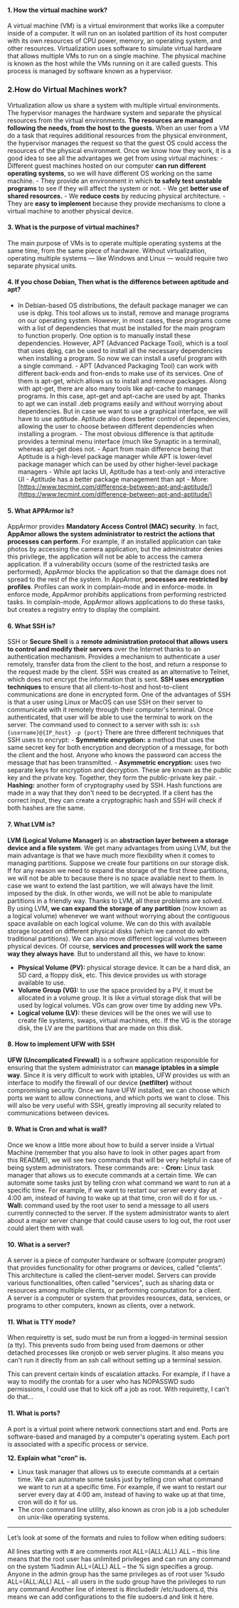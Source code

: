 ﻿#### 1. How the virtual machine work? 
A virtual machine (VM) is a virtual environment that works like a computer inside of a computer. It will run on an isolated partition of its host computer with its own resources of CPU power, memory, an operating system, and other resources. Virtualization uses software to simulate virtual hardware that allows multiple VMs to run on a single machine. The physical machine is known as the host while the VMs running on it are called guests. This process is managed by software known as a hypervisor.

 ### 2.How do Virtual Machines work? 

Virtualization allow us share a system with multiple virtual environments. The hypervisor manages the hardware system and separate the physical resources from the virtual environments. **The resources are managed following the needs, from the host to the guests.** When an user from a VM do a task that requires additional resources from the physical environment, the hypervisor manages the request so that the guest OS could access the resources of the physical environment. Once we know how they work, it is a good idea to see all the advantages we get from using virtual machines: - Different guest machines hosted on our computer **can run different operating systems**, so we will have different OS working on the same machine. - They provide an environment in which **to safely test unstable programs** to see if they will affect the system or not. - We get **better use of shared resources.** - We **reduce costs** by reducing physical architecture. - They are **easy to implement** because they provide mechanisms to clone a virtual machine to another physical device. 

#### 3. What is the purpose of virtual machines?

 The main purpose of VMs is to operate multiple operating systems at the same time, from the same piece of hardware. Without virtualization, operating multiple systems — like Windows and Linux — would require two separate physical units. 

#### 4. If you chose Debian, Then what is the difference between aptitude and apt?

 - In Debian-based OS distributions, the default package manager we can use is dpkg. This tool allows us to install, remove and manage programs on our operating system. However, in most cases, these programs come with a list of dependencies that must be installed for the main program to function properly. One option is to manually install these dependencies. However, APT (Advanced Package Tool), which is a tool that uses dpkg, can be used to install all the necessary dependencies when installing a program. So now we can install a useful program with a single command. - APT (Advanced Packaging Tool) can work with different back-ends and fron-ends to make use of its services. One of them is apt-get, which allows us to install and remove packages. Along with apt-get, there are also many tools like apt-cache to manage programs. In this case, apt-get and apt-cache are used by apt. Thanks to apt we can install .deb programs easily and without worrying about dependencies. But in case we want to use a graphical interface, we will have to use aptitude. Aptitude also does better control of dependencies, allowing the user to choose between different dependencies when installing a program. - The most obvious difference is that aptitude provides a terminal menu interface (much like Synaptic in a terminal), whereas apt-get does not. - Apart from main difference being that Aptitude is a high-level package manager while APT is lower-level package manager which can be used by other higher-level package managers - While apt lacks UI, Aptitude has a text-only and interactive UI - Aptitude has a better package management than apt - More: [https://www.tecmint.com/difference-between-apt-and-aptitude/](https://www.tecmint.com/difference-between-apt-and-aptitude/)

 #### 5. What APPArmor is?

 AppArmor provides **Mandatory Access Control (MAC) security**. In fact, **AppAmor allows the system administrator to restrict the actions that processes can perform**. For example, if an installed application can take photos by accessing the camera application, but the administrator denies this privilege, the application will not be able to access the camera application. If a vulnerability occurs (some of the restricted tasks are performed), AppArmor blocks the application so that the damage does not spread to the rest of the system. In AppArmor, **processes are restricted by profiles**. Profiles can work in complain-mode and in enforce-mode. In enforce mode, AppArmor prohibits applications from performing restricted tasks. In complain-mode, AppArmor allows applications to do these tasks, but creates a registry entry to display the complaint.

 #### 6. What SSH is?

 SSH or **Secure Shell** is a **remote administration protocol that allows users to control and modify their servers** over the Internet thanks to an authentication mechanism. Provides a mechanism to authenticate a user remotely, transfer data from the client to the host, and return a response to the request made by the client. SSH was created as an alternative to Telnet, which does not encrypt the information that is sent. **SSH uses encryption techniques** to ensure that all client-to-host and host-to-client communications are done in encrypted form. One of the advantages of SSH is that a user using Linux or MacOS can use SSH on their server to communicate with it remotely through their computer's terminal. Once authenticated, that user will be able to use the terminal to work on the server. The command used to connect to a server with ssh is: ``` ssh {username}@{IP_host} -p {port} ``` There are three different techniques that SSH uses to encrypt: - **Symmetric encryption:** a method that uses the same secret key for both encryption and decryption of a message, for both the client and the host. Anyone who knows the password can access the message that has been transmitted. - **Asymmetric encryption:** uses two separate keys for encryption and decryption. These are known as the public key and the private key. Together, they form the public-private key pair. - **Hashing:** another form of cryptography used by SSH. Hash functions are made in a way that they don't need to be decrypted. If a client has the correct input, they can create a cryptographic hash and SSH will check if both hashes are the same. 

#### 7. What LVM is?

 **LVM (Logical Volume Manager)** is an **abstraction layer between a storage device and a file system**. We get many advantages from using LVM, but the main advantage is that we have much more flexibility when it comes to managing partitions. Suppose we create four partitions on our storage disk. If for any reason we need to expand the storage of the first three partitions, we will not be able to because there is no space available next to them. In case we want to extend the last partition, we will always have the limit imposed by the disk. In other words, we will not be able to manipulate partitions in a friendly way. Thanks to LVM, all these problems are solved.
  By using LVM, **we can expand the storage of any partition** (now known as a logical volume) whenever we want without worrying about the contiguous space available on each logical volume. We can do this with available storage located on different physical disks (which we cannot do with traditional partitions). We can also move different logical volumes between physical devices. Of course, **services and processes will work the same way they always have**.
  But to understand all this, we have to know: 
  - **Physical Volume (PV):** physical storage device. It can be a hard disk, an SD card, a floppy disk, etc. This device provides us with storage available to use. 
  - **Volume Group (VG):** to use the space provided by a PV, it must be allocated in a volume group. It is like a virtual storage disk that will be used by logical volumes. VGs can grow over time by adding new VPs.
 - **Logical volume (LV):** these devices will be the ones we will use to create file systems, swaps, virtual machines, etc. If the VG is the storage disk, the LV are the partitions that are made on this disk.

 #### 8. How to implement UFW with SSH 

**UFW (Uncomplicated Firewall)** is a software application responsible for ensuring that the system administrator can **manage iptables in a simple way**. Since it is very difficult to work with iptables, UFW provides us with an interface to modify the firewall of our device **(netfilter)** without compromising security. Once we have UFW installed, we can choose which ports we want to allow connections, and which ports we want to close. This will also be very useful with SSH, greatly improving all security related to communications between devices. 

#### 9. What is Cron and what is wall?

 Once we know a little more about how to build a server inside a Virtual Machine (remember that you also have to look in other pages apart from this README), we will see two commands that will be very helpful in case of being system administrators. These commands are: - **Cron:** Linux task manager that allows us to execute commands at a certain time. We can automate some tasks just by telling cron what command we want to run at a specific time. For example, if we want to restart our server every day at 4:00 am, instead of having to wake up at that time, cron will do it for us. - **Wall:** command used by the root user to send a message to all users currently connected to the server. If the system administrator wants to alert about a major server change that could cause users to log out, the root user could alert them with wall.
 
 #### 10. What is a server?
A server is a piece of computer hardware or software (computer program) that provides functionality for other programs or devices, called "clients". This architecture is called the client–server model. Servers can provide various functionalities, often called "services", such as sharing data or resources among multiple clients, or performing computation for a client.  
A server is a computer or system that provides resources, data, services, or programs to other computers, known as clients, over a network.

#### 11.  What is TTY mode?
When requiretty is set, sudo must be run from a logged-in terminal session (a tty). This prevents sudo from being used from daemons or other detached processes like cronjob or web server plugins. It also means you can't run it directly from an ssh call without setting up a terminal session.

This can prevent certain kinds of escalation attacks. For example, if I have a way to modify the crontab for a user who has NOPASSWD sudo permissions, I could use that to kick off a job as root. With requiretty, I can't do that...

#### 11.  What is ports?
A port is a virtual point where network connections start and end. Ports are software-based and managed by a computer's operating system. Each port is associated with a specific process or service.

**12. Explain what "cron" is.**

-   Linux task manager that allows us to execute commands at a certain time. We can automate some tasks just by telling cron what command we want to run at a specific time. For example, if we want to restart our server every day at 4:00 am, instead of having to wake up at that time, cron will do it for us.
-   The cron command line utility, also known as cron job is a job scheduler on unix-like operating systems.
----------------------------------------------------------------------------------------------------------------
Let’s look at some of the formats and rules to follow when editing sudoers:

All lines starting with # are comments
root ALL=(ALL:ALL) ALL – this line means that the root user has unlimited privileges and can run any command on the system
%admin ALL=(ALL) ALL – the % sign specifies a group. Anyone in the admin group has the same privileges as of root user
%sudo   ALL=(ALL:ALL) ALL – all users in the sudo group have the privileges to run any command
Another line of interest is #includedir /etc/sudoers.d, this means we can add configurations to the file sudoers.d and link it here.

